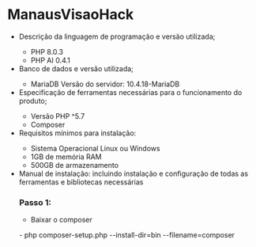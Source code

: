 # ManausVisaoHack

<ul>
<li> Descrição da linguagem de programação e versão utilizada;</li>

 - PHP 8.0.3
 - PHP AI 0.4.1

<li> Banco de dados e versão utilizada;</li>

 - MariaDB Versão do servidor: 10.4.18-MariaDB 


<li> Especificação de ferramentas necessárias para o funcionamento do produto; </li>

 - Versão PHP ^5.7
 - Composer


<li>Requisitos mínimos para instalação:</li>

 - Sistema Operacional Linux ou Windows
 - 1GB de memória RAM
 - 500GB de armazenamento

<li> Manual de instalação: incluindo instalação e configuração de todas as ferramentas e bibliotecas necessárias </li>

<h3>Passo 1:</h3>

- Baixar o composer 

<span> - php composer-setup.php --install-dir=bin --filename=composer </span> 